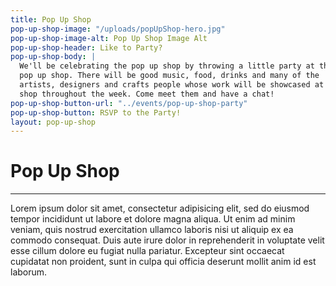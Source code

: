 ```yaml
---
title: Pop Up Shop
pop-up-shop-image: "/uploads/popUpShop-hero.jpg"
pop-up-shop-image-alt: Pop Up Shop Image Alt
pop-up-shop-header: Like to Party?
pop-up-shop-body: |
  We'll be celebrating the pop up shop by throwing a little party at the
  pop up shop. There will be good music, food, drinks and many of the
  artists, designers and crafts people whose work will be showcased at the
  shop throughout the week. Come meet them and have a chat!
pop-up-shop-button-url: "../events/pop-up-shop-party"
pop-up-shop-button: RSVP to the Party!
layout: pop-up-shop
---
```


# Pop Up Shop
---
Lorem ipsum dolor sit amet, consectetur adipisicing elit, sed do eiusmod
tempor incididunt ut labore et dolore magna aliqua. Ut enim ad minim veniam,
quis nostrud exercitation ullamco laboris nisi ut aliquip ex ea commodo
consequat. Duis aute irure dolor in reprehenderit in voluptate velit esse
cillum dolore eu fugiat nulla pariatur. Excepteur sint occaecat cupidatat non
proident, sunt in culpa qui officia deserunt mollit anim id est laborum.
